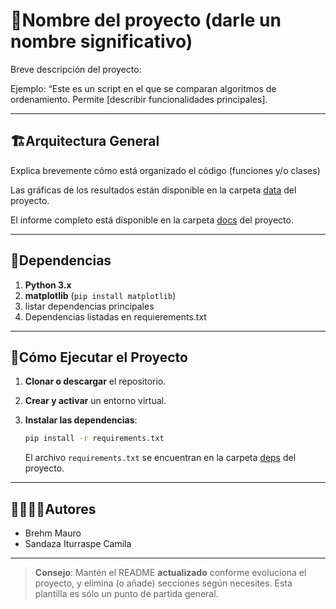 # 🐍Nombre del proyecto (darle un nombre significativo) 

Breve descripción del proyecto:

Ejemplo: “Este es un script en el que se comparan algoritmos de ordenamiento. Permite [describir funcionalidades principales].

---
## 🏗Arquitectura General

Explica brevemente cómo está organizado el código (funciones y/o clases)

Las gráficas de los resultados están disponible en la carpeta [data](./data) del proyecto.

El informe completo está disponible en la carpeta [docs](./docs) del proyecto.

---
## 📑Dependencias

1. **Python 3.x**
2. **matplotlib** (`pip install matplotlib`)
3. listar dependencias principales
4. Dependencias listadas en requierements.txt

---
## 🚀Cómo Ejecutar el Proyecto
1. **Clonar o descargar** el repositorio.

2. **Crear y activar** un entorno virtual.

3. **Instalar las dependencias**:
   ```bash
   pip install -r requirements.txt
   ```
   El archivo `requirements.txt` se encuentran en la carpeta [deps](./deps) del proyecto.

---
## 🙎‍♀️🙎‍♂️Autores

- Brehm Mauro
- Sandaza Iturraspe Camila 

---

> **Consejo**: Mantén el README **actualizado** conforme evoluciona el proyecto, y elimina (o añade) secciones según necesites. Esta plantilla es sólo un punto de partida general.
